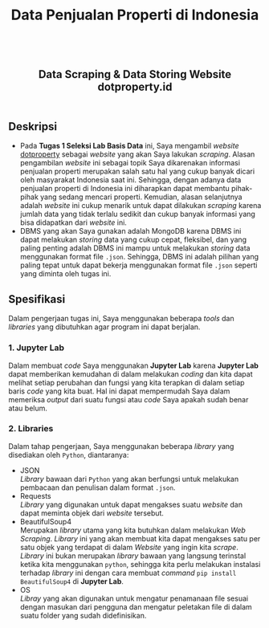 <h1 align="center">
  <br>
  Data Penjualan Properti di Indonesia
  <br>
  <br>
</h1>

<h2 align="center">
  <br>
  Data Scraping & Data Storing Website dotproperty.id
  <br>
  <br>
</h2>

## Deskripsi
- Pada __Tugas 1 Seleksi Lab Basis Data__ ini, Saya mengambil _website_ <a href = https://www.dotproperty.id/properties-for-sale> dotproperty</a> sebagai _website_ yang akan Saya lakukan _scraping_. Alasan pengambilan _website_ ini sebagai topik Saya dikarenakan informasi penjualan properti merupakan salah satu hal yang cukup banyak dicari oleh masyarakat Indonesia saat ini. Sehingga, dengan adanya data penjualan properti di Indonesia ini diharapkan dapat membantu pihak-pihak yang sedang mencari properti. Kemudian, alasan selanjutnya adalah _website_ ini cukup menarik untuk dapat dilakukan _scraping_ karena jumlah data yang tidak terlalu sedikit dan cukup banyak informasi yang bisa didapatkan dari _website_ ini.
- DBMS yang akan Saya gunakan adalah MongoDB karena DBMS ini dapat melakukan _storing_ data yang cukup cepat, fleksibel, dan yang paling penting adalah DBMS ini mampu untuk melakukan _storing_ data menggunakan format file `.json`. Sehingga, DBMS ini adalah pilihan yang paling tepat untuk dapat bekerja menggunakan format file `.json` seperti yang diminta oleh tugas ini.
## Spesifikasi
Dalam pengerjaan tugas ini, Saya menggunakan beberapa _tools_ dan _libraries_ yang dibutuhkan agar program ini dapat berjalan.
### 1. Jupyter Lab
Dalam membuat _code_ Saya menggunakan __Jupyter Lab__ karena __Jupyter Lab__ dapat memberikan kemudahan di dalam melakukan _coding_ dan kita dapat melihat setiap perubahan dan fungsi yang kita terapkan di dalam setiap baris _code_ yang kita buat. Hal ini dapat mempermudah Saya dalam memeriksa _output_ dari suatu fungsi atau _code_ Saya apakah sudah benar atau belum.
### 2. Libraries
Dalam tahap pengerjaan, Saya menggunakan beberapa _library_ yang disediakan oleh `Python`, diantaranya:
- JSON
<br>_Library_ bawaan dari `Python` yang akan berfungsi untuk melakukan pembacaan dan penulisan dalam format `.json`.
- Requests
<br>_Library_ yang digunakan untuk dapat mengakses suatu _website_ dan dapat meminta objek dari _website_ tersebut.
- BeautifulSoup4
<br>Merupakan _library_ utama yang kita butuhkan dalam melakukan _Web Scraping_. _Library_ ini yang akan membuat kita dapat mengakses satu per satu objek yang terdapat di dalam _Website_ yang ingin kita _scrape_. _Library_ ini bukan merupakan _library_ bawaan yang langsung terinstal ketika kita menggunakan `python`, sehingga kita perlu melakukan instalasi terhadap _library_ ini dengan cara membuat _command_ `pip install BeautifulSoup4` di __Jupyter Lab__.
- OS
<br>_Libray_ yang akan digunakan untuk mengatur penamanaan file sesuai dengan masukan dari pengguna dan mengatur peletakan file di dalam suatu folder yang sudah didefinisikan.
